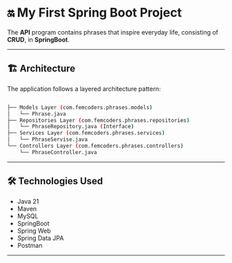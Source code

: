# 🔛 My First Spring Boot Project

The **API** program contains phrases that inspire everyday life, consisting of **CRUD**, in **SpringBoot**.

---

## 🏗️ Architecture

The application follows a layered architecture pattern:

```bash

├── Models Layer (com.femcoders.phrases.models)
│   └── Phrase.java
├── Repositories Layer (com.femcoders.phrases.repositories)
│   └── PhraseRepository.java (Interface)
├── Services Layer (com.femcoders.phrases.services)
│   └── PhraseServise.java
└── Controllers Layer (com.femcoders.phrases.controllers)
    └── PhraseController.java

```

---

## 🛠️ Technologies Used

- Java 21
- Maven
- MySQL
- SpringBoot
- Spring Web
- Spring Data JPA
- Postman

---

